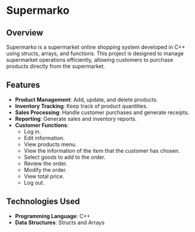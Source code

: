 # Supermarko

## Overview

Supermarko is a supermarket online shopping system developed in C++ using structs, arrays, and functions. This project is designed to manage supermarket operations efficiently, allowing customers to purchase products directly from the supermarket.

## Features

- **Product Management**: Add, update, and delete products.
- **Inventory Tracking**: Keep track of product quantities.
- **Sales Processing**: Handle customer purchases and generate receipts.
- **Reporting**: Generate sales and inventory reports.
- **Customer Functions**:
  - Log in.
  - Edit information.
  - View products menu.
  - View the information of the item that the customer has chosen.
  - Select goods to add to the order.
  - Review the order.
  - Modify the order.
  - View total price.
  - Log out.

## Technologies Used

- **Programming Language**: C++
- **Data Structures**: Structs and Arrays
